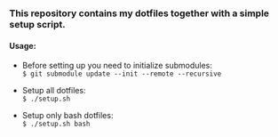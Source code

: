 ### This repository contains my dotfiles together with a simple setup script.

#### Usage:

*   Before setting up you need to initialize submodules:  
    `$ git submodule update --init --remote --recursive`

*   Setup all dotfiles:  
    `$ ./setup.sh`

*   Setup only bash dotfiles:  
    `$ ./setup.sh bash`

